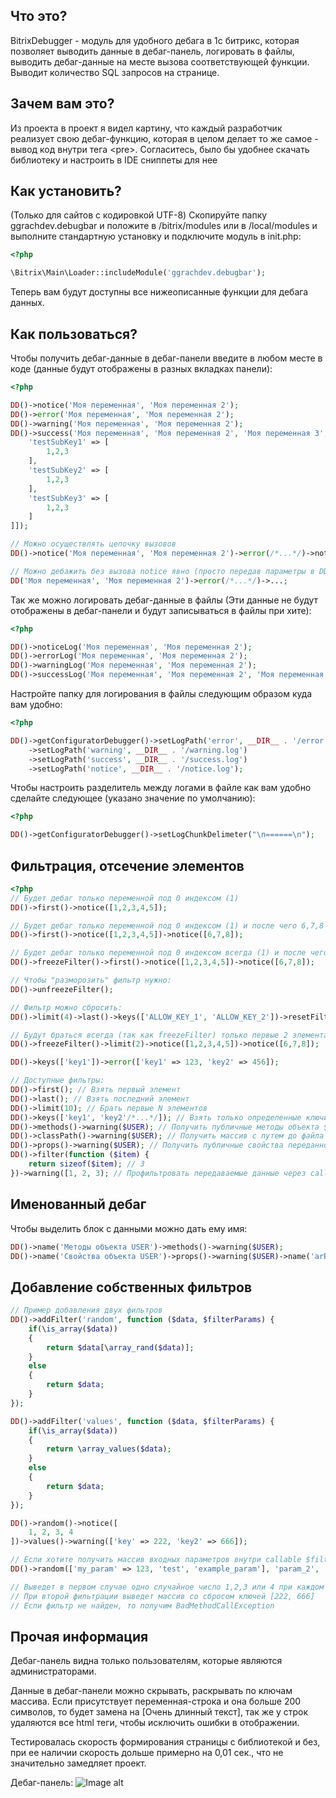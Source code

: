 Что это?
--------------------------  

BitrixDebugger - модуль для удобного дебага в 1с битрикс, которая позволяет выводить данные в дебаг-панель, логировать в файлы, выводить дебаг-данные на месте вызова соответствующей функции. Выводит количество SQL запросов на странице.

Зачем вам это?
--------------------------  

Из проекта в проект я видел картину, что каждый разработчик реализует свою дебаг-функцию, которая в целом делает то же самое - вывод код внутри тега \<pre\>. Согласитесь, было бы удобнее скачать библиотеку и настроить в IDE сниппеты для нее

Как установить?
--------------------------  
(Только для сайтов с кодировкой UTF-8) Скопируйте папку ggrachdev.debugbar и положите в /bitrix/modules или в /local/modules и выполните стандартную установку и подключите модуль в init.php:

```php
<?php

\Bitrix\Main\Loader::includeModule('ggrachdev.debugbar');
```
Теперь вам будут доступны все нижеописанные функции для дебага данных.

Как пользоваться?
--------------------------  
Чтобы получить дебаг-данные в дебаг-панели введите в любом месте в коде (данные будут отображены в разных вкладках панели):
```php
<?php

DD()->notice('Моя переменная', 'Моя переменная 2');
DD()->error('Моя переменная', 'Моя переменная 2');
DD()->warning('Моя переменная', 'Моя переменная 2');
DD()->success('Моя переменная', 'Моя переменная 2', 'Моя переменная 3', ['test' => [
    'testSubKey1' => [
        1,2,3
    ],
    'testSubKey2' => [
        1,2,3
    ],
    'testSubKey3' => [
        1,2,3
    ]
]]);

// Можно осуществлять цепочку вызовов
DD()->notice('Моя переменная', 'Моя переменная 2')->error(/*...*/)->notice(/*...*/)->...;

// Можно дебажить без вызова notice явно (просто передав параметры в DD() - идентично notice):
DD('Моя переменная', 'Моя переменная 2')->error(/*...*/)->...;
```

Так же можно логировать дебаг-данные в файлы (Эти данные не будут отображены в дебаг-панели и будут записываться в файлы при хите):
```php
<?php

DD()->noticeLog('Моя переменная', 'Моя переменная 2');
DD()->errorLog('Моя переменная', 'Моя переменная 2');
DD()->warningLog('Моя переменная', 'Моя переменная 2');
DD()->successLog('Моя переменная', 'Моя переменная 2', 'Моя переменная 3');
```

Настройте папку для логирования в файлы следующим образом куда вам удобно:
```php
<?php

DD()->getConfiguratorDebugger()->setLogPath('error', __DIR__ . '/error.log')
    ->setLogPath('warning', __DIR__ . '/warning.log')
    ->setLogPath('success', __DIR__ . '/success.log')
    ->setLogPath('notice', __DIR__ . '/notice.log');
```

Чтобы настроить разделитель между логами в файле как вам удобно сделайте следующее (указано значение по умолчанию):
```php
<?php

DD()->getConfiguratorDebugger()->setLogChunkDelimeter("\n======\n");
```

Фильтрация, отсечение элементов
-------------------------- 
```php
<?php
// Будет дебаг только переменной под 0 индексом (1)
DD()->first()->notice([1,2,3,4,5]);

// Будет дебаг только переменной под 0 индексом (1) и после чего 6,7,8
DD()->first()->notice([1,2,3,4,5])->notice([6,7,8]);

// Будет дебаг только переменной под 0 индексом всегда (1) и после чего только 6, так как "заморозили фильтр"
DD()->freezeFilter()->first()->notice([1,2,3,4,5])->notice([6,7,8]);

// Чтобы "разморозить" фильтр нужно:
DD()->unfreezeFilter();

// Фильтр можно сбросить:
DD()->limit(4)->last()->keys(['ALLOW_KEY_1', 'ALLOW_KEY_2'])->resetFilter();

// Будут браться всегда (так как freezeFilter) только первые 2 элемента данных, т.е [1,2] и [6,7]
DD()->freezeFilter()->limit(2)->notice([1,2,3,4,5])->notice([6,7,8]);

DD()->keys(['key1'])->error(['key1' => 123, 'key2' => 456]);

// Доступные фильтры:
DD()->first(); // Взять первый элемент
DD()->last(); // Взять последний элемент
DD()->limit(10); // Брать первые N элементов
DD()->keys(['key1', 'key2'/*...*/]); // Взять только определенные ключи
DD()->methods()->warning($USER); // Получить публичные методы объекта $USER
DD()->classPath()->warning($USER); // Получить массив с путем до файла класса $USER и линии начала класса (через рефлексию), можно передать <YOUR_CLASS>::class
DD()->props()->warning($USER); // Получить публичные свойства переданного объекта
DD()->filter(function ($item) {
    return sizeof($item); // 3
})->warning([1, 2, 3); // Профильтровать передаваемые данные через callable
```
Именованный дебаг
-------------------------- 
Чтобы выделить блок с данными можно дать ему имя:
```php
DD()->name('Методы объекта USER')->methods()->warning($USER);
DD()->name('Свойства объекта USER')->props()->warning($USER)->name('arResult шаблона компонента')->warning($arResult);
```
Добавление собственных фильтров
-------------------------- 
```php
// Пример добавления двух фильтров
DD()->addFilter('random', function ($data, $filterParams) {
    if(\is_array($data))
    {
        return $data[\array_rand($data)];
    }
    else
    {
        return $data;
    }
});

DD()->addFilter('values', function ($data, $filterParams) {
    if(\is_array($data))
    {
        return \array_values($data);
    }
    else
    {
        return $data;
    }
});

DD()->random()->notice([
    1, 2, 3, 4
])->values()->warning(['key' => 222, 'key2' => 666]);

// Если хотите получить массив входных параметров внутри callable $filterParams, то передавайте параметры так:
DD()->random(['my_param' => 123, 'test', 'example_param'], 'param_2', 'param_3' /*...*/);

// Выведет в первом случае одно случайное число 1,2,3 или 4 при каждом хите
// При второй фильтрации выведет массив со сбросом ключей [222, 666]
// Если фильтр не найден, то получим BadMethodCallException

```

Прочая информация
-------------------------- 
Дебаг-панель видна только пользователям, которые являются администраторами.

Данные в дебаг-панели можно скрывать, раскрывать по ключам массива. Если присутствует переменная-строка и она больше 200 символов, то будет замена на [Очень длинный текст], так же у строк удаляются все html теги, чтобы исключить ошибки в отображении.

Тестировалась скорость формирования страницы с библиотекой и без, при ее наличии скорость дольше примерно на 0,01 сек., что не значительно замедляет проект.

Дебаг-панель:
![Image alt](https://github.com/ggrachdev/BitrixDebugger/raw/master/ggrachdev.debugbar/assets/images/git/example.png)

